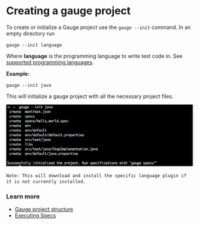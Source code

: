 # Creating a gauge  project

To create or initialize a Gauge project use the `gauge --init` command. In an empty directory run

````
gauge --init language
````
Where **language** is the programming language to write test code in. See [supported programming languages](test_code/README.md).

**Example:**
````
gauge --init java
````
This will initialize a gauge project with all the necessary project files.

![init](images/gauge-init.png "init")

````
Note: This will download and install the specific language plugin if it is not currently installed.
````

### Learn more
* [Gauge project structure](project_structure.md)
* [Executing Specs](execution/README.md)
